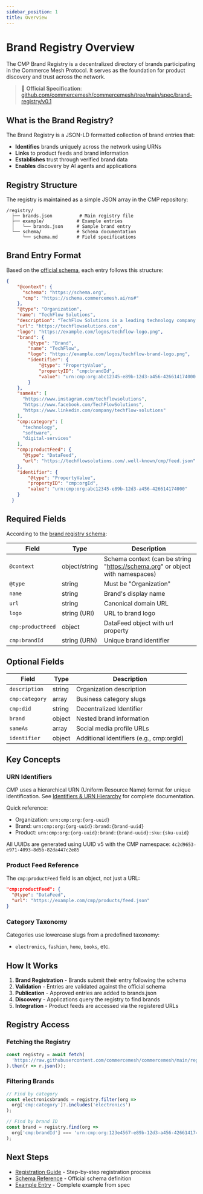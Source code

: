 ```yaml
---
sidebar_position: 1
title: Overview
---
```


# Brand Registry Overview

The CMP Brand Registry is a decentralized directory of brands participating in the Commerce Mesh Protocol. It serves as the foundation for product discovery and trust across the network.

> 📄 **Official Specification**: [github.com/commercemesh/commercemesh/tree/main/spec/brand-registry/v0.1](https://github.com/commercemesh/commercemesh/tree/main/spec/brand-registry/v0.1)

## What is the Brand Registry?

The Brand Registry is a JSON-LD formatted collection of brand entries that:

- **Identifies** brands uniquely across the network using URNs
- **Links** to product feeds and brand information
- **Establishes** trust through verified brand data
- **Enables** discovery by AI agents and applications

## Registry Structure

The registry is maintained as a simple JSON array in the CMP repository:

```
/registry/
  ├── brands.json          # Main registry file
  ├── example/            # Example entries
  │   └── brands.json     # Sample brand entry
  └── schema/             # Schema documentation
      └── schema.md       # Field specifications
```

## Brand Entry Format

Based on the [official schema](https://github.com/commercemesh/commercemesh/blob/main/spec/brand-registry/v0.1/schema/brand-registry-schema.jsonld), each entry follows this structure:

```json
{
    "@context": {
      "schema": "https://schema.org",
      "cmp": "https://schema.commercemesh.ai/ns#"
    },
    "@type": "Organization",
    "name": "TechFlow Solutions",
    "description": "TechFlow Solutions is a leading technology company specializing in software development and digital innovation.",
    "url": "https://techflowsolutions.com",
    "logo": "https://example.com/logos/techflow-logo.png",
    "brand": {
        "@type": "Brand",
        "name": "TechFlow",
        "logo": "https://example.com/logos/techflow-brand-logo.png",
        "identifier": {
            "@type": "PropertyValue",
            "propertyID": "cmp:brandId",
            "value": "urn:cmp:org:abc12345-e89b-12d3-a456-426614174000:brand:987fcdeb-51a2-43d1-b789-987654321000"
        }
    },
    "sameAs": [
      "https://www.instagram.com/techflowsolutions",
      "https://www.facebook.com/TechFlowSolutions",
      "https://www.linkedin.com/company/techflow-solutions"
    ],
    "cmp:category": [
      "technology",
      "software",
      "digital-services"
    ],
    "cmp:productFeed": {
      "@type": "DataFeed",
      "url": "https://techflowsolutions.com/.well-known/cmp/feed.json"
    },
    "identifier": {
        "@type": "PropertyValue",
        "propertyID": "cmp:orgId",
        "value": "urn:cmp:org:abc12345-e89b-12d3-a456-426614174000"
    }
  }
```

## Required Fields

According to the [brand registry schema](https://github.com/commercemesh/commercemesh/blob/main/spec/brand-registry/v0.1/README.md):

| Field | Type | Description |
|-------|------|-------------|
| `@context` | object/string | Schema context (can be string "https://schema.org" or object with namespaces) |
| `@type` | string | Must be "Organization" |
| `name` | string | Brand's display name |
| `url` | string | Canonical domain URL |
| `logo` | string (URI) | URL to brand logo |
| `cmp:productFeed` | object | DataFeed object with url property |
| `cmp:brandId` | string (URN) | Unique brand identifier |

## Optional Fields

| Field | Type | Description |
|-------|------|-------------|
| `description` | string | Organization description |
| `cmp:category` | array | Business category slugs |
| `cmp:did` | string | Decentralized Identifier |
| `brand` | object | Nested brand information |
| `sameAs` | array | Social media profile URLs |
| `identifier` | object | Additional identifiers (e.g., cmp:orgId) |

## Key Concepts

### URN Identifiers

CMP uses a hierarchical URN (Uniform Resource Name) format for unique identification. See [Identifiers & URN Hierarchy](/docs/architecture/identifiers) for complete documentation.

Quick reference:
- Organization: `urn:cmp:org:{org-uuid}`
- Brand: `urn:cmp:org:{org-uuid}:brand:{brand-uuid}`
- Product: `urn:cmp:org:{org-uuid}:brand:{brand-uuid}:sku:{sku-uuid}`

All UUIDs are generated using UUID v5 with the CMP namespace: `4c2d9653-e971-4093-8d5b-82da447c2e85`

### Product Feed Reference

The `cmp:productFeed` field is an object, not just a URL:

```json
"cmp:productFeed": {
  "@type": "DataFeed",
  "url": "https://example.com/cmp/products/feed.json"
}
```

### Category Taxonomy

Categories use lowercase slugs from a predefined taxonomy:
- `electronics`, `fashion`, `home`, `books`, etc.

## How It Works

1. **Brand Registration** - Brands submit their entry following the schema
2. **Validation** - Entries are validated against the official schema
3. **Publication** - Approved entries are added to brands.json
4. **Discovery** - Applications query the registry to find brands
5. **Integration** - Product feeds are accessed via the registered URLs

## Registry Access

### Fetching the Registry

```javascript
const registry = await fetch(
  'https://raw.githubusercontent.com/commercemesh/commercemesh/main/registry/brands.json'
).then(r => r.json());
```

### Filtering Brands

```javascript
// Find by category
const electronicsbrands = registry.filter(org => 
  org['cmp:category']?.includes('electronics')
);

// Find by brand ID
const brand = registry.find(org => 
  org['cmp:brandId'] === 'urn:cmp:org:123e4567-e89b-12d3-a456-426614174000:brand:456e7890-e89b-12d3-a456-426614174000'
);
```

## Next Steps

- [Registration Guide](/docs/registry/registration) - Step-by-step registration process
- [Schema Reference](https://github.com/commercemesh/commercemesh/blob/main/spec/brand-registry/v0.1/schema/brand-registry-schema.jsonld) - Official schema definition
- [Example Entry](https://github.com/commercemesh/commercemesh/blob/main/spec/brand-registry/v0.1/schema/example.jsonld) - Complete example from spec